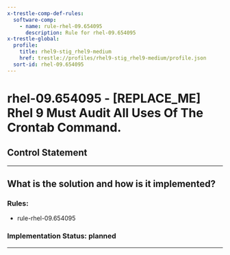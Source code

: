 ```yaml
---
x-trestle-comp-def-rules:
  software-comp:
    - name: rule-rhel-09.654095
      description: Rule for rhel-09.654095
x-trestle-global:
  profile:
    title: rhel9-stig_rhel9-medium
    href: trestle://profiles/rhel9-stig_rhel9-medium/profile.json
  sort-id: rhel-09.654095
---
```


# rhel-09.654095 - \[REPLACE_ME\] Rhel 9 Must Audit All Uses Of The Crontab Command.

## Control Statement

______________________________________________________________________

## What is the solution and how is it implemented?

<!-- For implementation status enter one of: implemented, partial, planned, alternative, not-applicable -->

<!-- Note that the list of rules under ### Rules: is read-only and changes will not be captured after assembly to JSON -->

<!-- Add control implementation description here for control: rhel-09.654095 -->

### Rules:

  - rule-rhel-09.654095

### Implementation Status: planned

______________________________________________________________________
